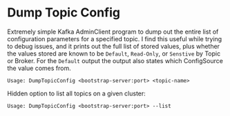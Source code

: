 # Dump Topic Config

Extremely simple Kafka AdminClient program to dump out the entire list of configuration parameters for a specified topic.  I find this useful while trying to debug issues, and it prints out the full list of stored values, plus whether the values stored are known to be `Default`, `Read-Only`, or `Senstive` by Topic or Broker.  For the `Default` output the output also states which ConfigSource the value comes from.

`Usage: DumpTopicConfig <bootstrap-server:port> <topic-name>`

Hidden option to list all topics on a given cluster:

`Usage: DumpTopicConfig <bootstrap-server:port> --list`
